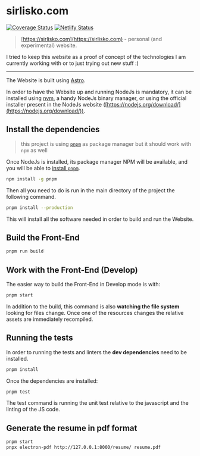 # sirlisko.com

[![Coverage Status](https://coveralls.io/repos/github/sirLisko/sirlisko.com/badge.svg?branch=master)](https://coveralls.io/github/sirLisko/sirlisko.com?branch=master)
[![Netlify Status](https://api.netlify.com/api/v1/badges/fd6aac84-e915-4db6-aaf1-eb996620da79/deploy-status)](https://app.netlify.com/sites/sirlisko/deploys)

> [https://sirlisko.com](https://sirlisko.com) - personal (and experimental) website.

I tried to keep this website as a proof of concept of the technologies I am currently working with or to just trying out new stuff :)

---

The Website is built using [Astro](https://astro.build/).

In order to have the Website up and running NodeJs is mandatory, it can be installed using [nvm](https://github.com/nvm-sh/nvm), a handy NodeJs binary manager, or using the official installer present in the NodeJs website ([https://nodejs.org/download/](https://nodejs.org/download/)).

## Install the dependencies

> this project is using [`pnpm`](https://pnpm.io/) as package manager but it should work with `npm` as well

Once NodeJs is installed, its package manager NPM will be available, and you will be able to [install `pnpm`](https://pnpm.io/installation).

```bash
npm install -g pnpm
```

Then all you need to do is run in the main directory of the project the following command.

```bash
pnpm install --production
```

This will install all the software needed in order to build and run the Website.

## Build the Front-End

```bash
pnpm run build
```

## Work with the Front-End (Develop)

The easier way to build the Front-End in Develop mode is with:

```bash
pnpm start
```

In addition to the build, this command is also **watching the file system** looking for files change. Once one of the resources changes the relative assets are immediately recompiled.

## Running the tests

In order to running the tests and linters the **dev dependencies** need to be installed.

```bash
pnpm install
```

Once the dependencies are installed:

```bash
pnpm test
```

The test command is running the unit test relative to the javascript and the linting of the JS code.

## Generate the resume in pdf format

```bash
pnpm start
pnpx electron-pdf http://127.0.0.1:8000/resume/ resume.pdf
```
